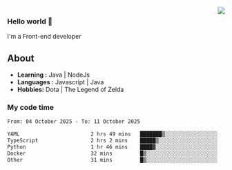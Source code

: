 <img align='right' src="https://github-readme-stats.vercel.app/api?username=jumodada&show_icons=true&theme=vue">

### Hello world 👋

I'm a Front-end developer 
    
## About
-  **Learning :** Java | NodeJs
-  **Languages :** Javascript | Java
-  **Hobbies:** Dota | The Legend of Zelda

### My code time

<!--START_SECTION:waka-->

```txt
From: 04 October 2025 - To: 11 October 2025

YAML                       2 hrs 49 mins   ███████▒░░░░░░░░░░░░░░░░░   29.49 %
TypeScript                 2 hrs 2 mins    █████▒░░░░░░░░░░░░░░░░░░░   21.24 %
Python                     1 hr 46 mins    ████▓░░░░░░░░░░░░░░░░░░░░   18.53 %
Docker                     32 mins         █▒░░░░░░░░░░░░░░░░░░░░░░░   05.59 %
Other                      31 mins         █▒░░░░░░░░░░░░░░░░░░░░░░░   05.41 %
```

<!--END_SECTION:waka-->
